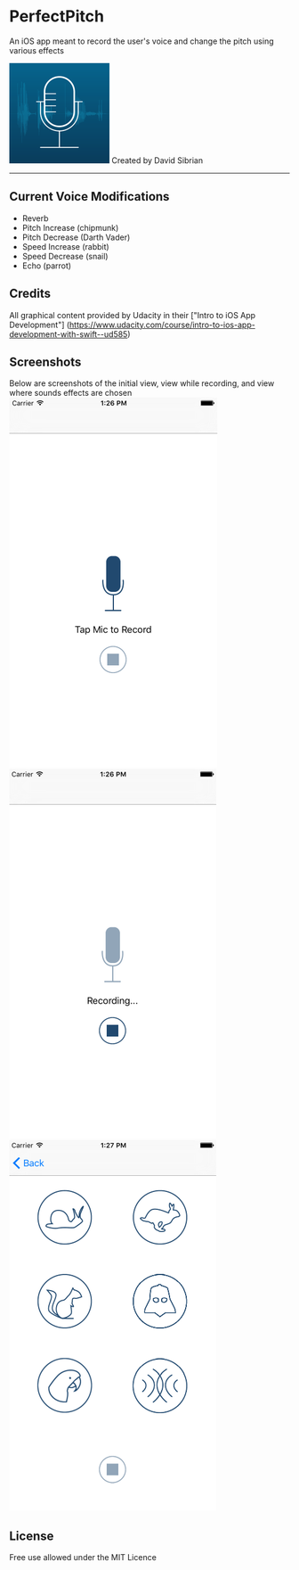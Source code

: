 # PerfectPitch
An iOS app meant to record the user's voice and change the pitch using various effects

![alt tag](https://github.com/David-Sibrian08/PerfectPitch/blob/master/Assets.xcassets/AppIcon.appiconset/Icon-60@3x.png?raw=true)
Created by David Sibrian
- - - -
## Current Voice Modifications
* Reverb
* Pitch Increase (chipmunk)
* Pitch Decrease (Darth Vader)
* Speed Increase (rabbit)
* Speed Decrease (snail)
* Echo (parrot) </br>

## Credits
All graphical content provided by Udacity in their ["Intro to iOS App Development"] (https://www.udacity.com/course/intro-to-ios-app-development-with-swift--ud585) 

## Screenshots
Below are screenshots of the initial view, view while recording, and view where sounds effects are chosen
![alt tag](https://github.com/David-Sibrian08/PerfectPitch/blob/master/Screenshots/Initial%20View.png)
![alt tag](https://github.com/David-Sibrian08/PerfectPitch/blob/master/Screenshots/Recording%20in%20Progress.png)
![alt tag](https://github.com/David-Sibrian08/PerfectPitch/blob/master/Screenshots/Voice%20Effect%20Screen.png)

## License
Free use allowed under the MIT Licence
